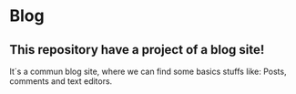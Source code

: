 # Blog
## This repository have a project of a blog site!
It´s a commun blog site, where we can find some basics stuffs like: Posts, comments and text editors.



